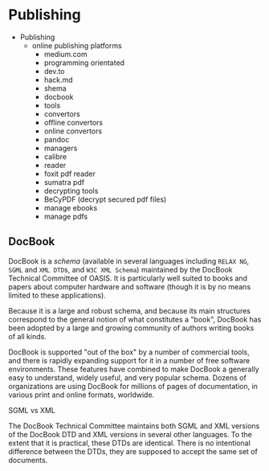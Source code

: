 # Publishing

* Publishing
  * online publishing platforms
    - medium.com
    * programming orientated
    - dev.to
    - hack.md
    * shema
    - docbook
    * tools
    * convertors
    * offline convertors
    * online convertors
    - pandoc
    * managers
    - calibre
    * reader
    - foxit pdf reader
    - sumatra pdf
    * decrypting tools
    - BeCyPDF (decrypt secured pdf files)
    * manage ebooks
    * manage pdfs




## DocBook

DocBook is a *schema* (available in several languages including `RELAX NG`, `SGML` and `XML DTD`s, and `W3C XML Schema`) maintained by the DocBook Technical Committee of OASIS. It is particularly well suited to books and papers about computer hardware and software (though it is by no means limited to these applications).

Because it is a large and robust schema, and because its main structures correspond to the general notion of what constitutes a "book", DocBook has been adopted by a large and growing community of authors writing books of all kinds.

DocBook is supported "out of the box" by a number of commercial tools, and there is rapidly expanding support for it in a number of free software environments. These features have combined to make DocBook a generally easy to understand, widely useful, and very popular schema. Dozens of organizations are using DocBook for millions of pages of documentation, in various print and online formats, worldwide.

SGML vs XML

The DocBook Technical Committee maintains both SGML and XML versions of the DocBook DTD and XML versions in several other languages. To the extent that it is practical, these DTDs are identical. There is no intentional difference between the DTDs, they are supposed to accept the same set of documents.
